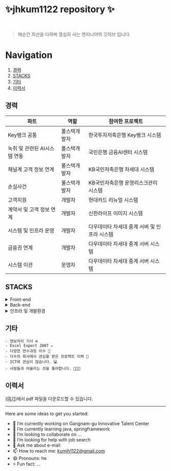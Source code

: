 
# ✨jhkum1122 repository ✨


<br/>

> 매순간 최선을 다하며 열심히 사는 엔지니어의 깃허브 입니다.


# Navigation

1. [경력](#경력) 
2. [STACKS](#STACKS) 
3. [기타](#기타)
4. [이력서](#이력서)
## 경력

| 파트 | 역할 | 참여한 프로젝트 |
| ------------ | ------------- | ------------- |
| Key뱅크 공통 | 풀스택개발자  | 한국투자저축은행 Key뱅크 시스템|
| 녹취 및 관련된 AI시스템 연동 | 풀스택개발자  | 국민은행 금융AI센터 시스템 |
| 채널계 고객 정보 연계 | 풀스택개발자  | KB국민저축은행 차세대 시스템  |
| 손실사건 | 풀스택개발자  | KB국민저축은행 운영리스크관리 시스템  |
| 고객지원 | 개발자  | 현대카드 리뉴얼 시스템 |
| 계약서 및 고객 정보 연계 | 개발자  | 신한라이프 이미지 시스템  |
| 시스템 및 인프라 운영 | 개발자  | 다우데이타 차세대 중계 서버 및 인프라 시스템  |
| 금융권 연계 | 개발자  | 다우데이타 차세대 중계 서버 시스템  |
| 시스템 이관 | 운영자  | 다우데이타 차세대 중계 서버 시스템  |


## STACKS
<details>
  <summary>Front-end</summary>
  
  - 프론트엔드 UI 라이브러리
    <details>
      <summary>자세히 보기</summary>
      
      - **`React`**: 프론트엔드 UI 라이브러리 (여기서 들여쓰기)
      - **`React Router DOM`**: 클라이언트 사이드 라우팅
      - **`Axios`**: HTTP 요청 처리
      - **`Framer Motion`**: 애니메이션 라이브러리
      - **`React Icons`**: 아이콘 컴포넌트
      - **`React Markdown`**: 마크다운 렌더링
      - **`JWT Decode`**: JWT 토큰 디코딩

    </details>

  - 스타일링
    <details>
      <summary>자세히 보기</summary>
      
      - **`Tailwind CSS`**: 유틸리티 기반의 CSS 프레임워크
      - **`DaisyUI`**: Tailwind와 함께 사용하는 UI 컴포넌트 라이브러리
      - **`@tailwindcss/forms`**: Tailwind의 form 스타일링 확장
      - **`@tailwindcss/typography`**: 타이포그래피 확장(Markdown 등)
    </details>
  - 빌드 및 개발 도구
    <details>
      <summary>자세히 보기</summary>
      
      - **`npm`**: 패키지 관리 도구로, 의존성 설치 및 스크립트 실행을 관리
      - **`TypeScript`**: 타입스크립트 사용
    </details>    
</details>

<details>
  <summary>Back-end</summary>
  
  - 프레임워크
    <details>
      <summary>자세히 보기</summary>
      
      - **`Springframework`**: 더 많은 유연성, 모듈을 제공하며 복잡한 애플리케이션에 적합한 프레임워크
      - **`Springboot`**: Springframework를 기반으로 빠르고 쉽게 애플리케이션을 개발하도록 설계
      - **`Express`**: 백엔드 애플리케이션의 주요 서버 프레임워크
      
    </details>

  - 인증 및 세션 관리
    <details>
      <summary>자세히 보기</summary>
      
      - **`passport`**: 유틸리티 기반의 CSS 프레임워크
      - **`passport-kakao`**: 카카오 인증 지원
      - **`passport-jwt`**: JWT 토큰 인증 처리
      - **`jsonwebtoken`**: JWT 토큰 생성 및 검증
      - **`express-session`**: 세션 관리
      - **`cors`**: 클라이언트 애플리케이션이 서버와 안전하게 통신할 수 있게 인증 지원
    </details>
  - 데이터베이스 및 ORM
    <details>
      <summary>자세히 보기</summary>
      
      - **`tibero`**: 높은 성능과 호환성을 제공하는 RDB 솔루션, 효율적인 데이터 관리
      - **`oracle`**: 기업의 요구에 부합하는 강력한 DB솔루션, 폭 넓은 플랫폼 제공
      - **`mysql`**: 강력하고 유연한 RDB 관리 시스템, 사용이 용이하며 성능이 좋음
      - **`jpa`**: 자바에서 DB와 상호작용을 간편하고 효율적으로 수행할 수 있도록 도움
      - **`mybatis`**: sql 쿼리를 직접 작성할 수 있는 유연성, 객체 매핑 기능을 제공하는 DB접근 프레임워크
      - **`ibatis`**: sql과 Java 객체 간의 매핑 기능을 제공하는 프레임워크
      - **`sequelize`**: mysql과의 상호작용을 위한 ORM(Object-Relatinal Mapping) 라이브러리
      - **`sequelize-cli`**: Sequelize 데이터 마이그레이션 도구 
    </details>    
  - 파일 업로드 및 파싱
    <details>
      <summary>자세히 보기</summary>
      
      - **`multer`**: 파일 업로드 처리 미들웨어
      - **`body-parser`**: 요청 본문 파싱
      - **`cookie-parser`**: 쿠키 파싱
    </details>    

  - API
    <details>
      <summary>자세히 보기</summary>
      
      - **`swagger-jsdoc`**: swagger 문서 생성
      - **`swagger-ui-express`**: swagger UI를 springframework에서 생성
    </details>    
  - 환경 변수 관리
    
      - **`dotenv`**: 환경 변수 관리
  - 클라우드 서비스
    
      - **`aws-sdk`**: AWS 서비스와 상호작용
  - HTTP 요청 처리
    
      - **`axios`**: HTTP 클라이언트 라이브러리
      
    
</details>

<details>
  <summary>인프라 및 개발환경</summary>
   
  - 인프라
     <details>
      <summary>자세히 보기</summary>
      
      - **`AWS`**: 개발자와 기업이 애플리케이션을 구축 & 배포
      - **`MS Azure`**: 클라이언트 기반 서비스 제공
      - **`centos`**: 서버 운영체제로 사용, 다양한 인프라적인 요소를 제공
      - **`ubuntu`**: 서버에서 널리 사용되는 운영체제
      - **`wsl`**: 윈도우에서 리눅스 배포판을 실행하도록 해주는 서비스
      - **`SElinux`**: centos의 보안 정책을 적용하여 시스템의 보안을 강화
      - **`VOS(Virtual Operating System)`**: 고가용성 시스템, 신뢰성 있는 환경을 제공하는 운영체제
      - **`NMS(Network Management System)`**: 네트워크를 모니터링하고 관리하는데 사용되는 시스템
      - **`orange`**: 데이터베이스 보안과 관련하여 여러 기능 제공, 기업이 데이터 보호 및 준수
      - **`gateone`**: 서버에 대한 원격 접근을 안전하게 관리하기 위해 사용
      - **`tomcat`**: 서블릿 컨테이너, 오픈 소스 웹 서버
      - **`nginx`**: 고성능 웹서버, 리버스 프록시 서버

    </details>
  
  - 개발환경
     <details>
      <summary>자세히 보기</summary>
      
      - **`eclipse`**: 주로 Java 개발을 위한 오픈 소스 통합 개발 환경(IDE)
      - **`STS(Spring Tool Suite)`**: 스프링 프레임워크를 사용한 애플리케이션 개발을 지원하는 통합 개발 환경(IDE)
      - **`visual studio`**: 통합 개발 환경(IDE), 다양한 프로그래밍 언어와 플랫폼 지원
      - **`vscode`**: 오픈 소스코드 편집기. 가벼우며 강력한 기능을 갖춘 편집기
      - **`postman`**: 개발과 테스트를 위한 강력한 도구, 주로 RESTful API를 테스트

    </details>
  
  - 형상관리
     <details>
      <summary>자세히 보기</summary>
      
      - **`git`**: 분산 버전 관리 시스템, 소스코드와 파일의 변경 이력을 관리하는데 사용
      - **`github`**: 웹 기반 플랫폼, 소스코드의 호스팅 및 협업을 위한 서비스
      - **`bitbucket`**: 웹 기반 호스팅 서비스, 소스 코드 저장소를 관리
      - **`svn`**: 소스코드 및 파일의 변경 이력을 관리하는데 사용

    </details>
  
  - 협업
     <details>
      <summary>자세히 보기</summary>
      
      - **`notion`**: 팀과 개인이 정보를 관리하고 협업할 수 있도록 돕는 작업 공간. 주로 메모, 데이터베이스, 프로젝트 관리, 노트 작성, 문서화로 사용
      - **`slack`**: 커뮤니케이션 및 협업을 지원하는 메시징 플랫폼

    </details>

  - 배포환경
    <details>
      <summary>자세히 보기</summary>
      
      - **`bamboo`**: 지속적 통합 및 배포를 하는 도구, 소프트웨어 개발 프로세스를 자동화
      - **`jenkins`**: 오픈 소스 자동화 서버, CI/CD를 지원
      - **`npm`**: 개발을 위한 라이브러리와 패키지를 관리하는 도구
    </details>
    
  - 기타 인프라
    <details>
      <summary>자세히 보기</summary>
      
      - **`VMware`**: 가상화 소프트웨어를 개발, 서버/데스크탑/클라우드 환경에서 가상화 솔루션 제공
      - **`Virtualbox`**: 가상화 소프트웨어, 다양한 운영체제를 동시에 실행하게 해줌, 개인 및 개발 환경에 사용
    </details>    
</details>

<!-- ![AWS](https://img.shields.io/badge/AWS-EC2-blue) -->

## 기타
```
- 정보처리 기사 ⚙️
- Excel Expert 2007 ✏️
- 다양한 연수과정 이수 🦾
- 다수의 회사에서 관심을 받은 프로젝트 이력 🧾
- ICT에 관심이 많습니다. 💻
- 사람들과 어울리는 것을 좋아합니다. 🧑‍🤝‍🧑
```

## 이력서
 ([여기](https://github.com/jhkum1122/jhkum1122/blob/main/%EA%B8%88%EC%A0%95%ED%98%B8%EC%9A%B0%EB%A6%AC%EC%9D%80%ED%96%89%EB%8D%B0%EC%9D%B4%ED%84%B0%EC%97%94%EC%A7%80%EB%8B%88%EC%96%B4%EB%A7%81V3%EA%B9%83%ED%97%88%EB%B8%8C%EC%9A%A9(%EC%88%98%EC%A0%95).pdf))에서 pdf 파일을 다운로드할 수 있습니다.

<hr/>
Here are some ideas to get you started:

- 🔭 I’m currently working on Gangnam-gu Innovative Talent Center
- 🌱 I’m currently learning java, springframework
- 👯 I’m looking to collaborate on ...
- 🤔 I’m looking for help with job search
- 💬 Ask me about e-mail
- 📫 How to reach me: kumjh1122@gmail.com
- 😄 Pronouns: he
- ⚡ Fun fact: ...


